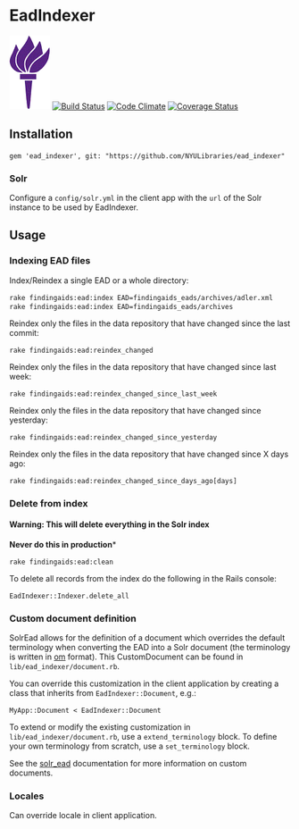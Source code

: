 # EadIndexer

[![NYU](https://github.com/NYULibraries/nyulibraries_stylesheets/blob/master/app/assets/images/nyulibraries_stylesheets/nyu.png)](https://dev.library.nyu.edu)
[![Build Status](https://travis-ci.org/NYULibraries/ead_indexer.svg?branch=master)](https://travis-ci.org/NYULibraries/ead_indexer)
[![Code Climate](https://codeclimate.com/github/NYULibraries/ead_indexer/badges/gpa.svg)](https://codeclimate.com/github/NYULibraries/ead_indexer)
[![Coverage Status](https://coveralls.io/repos/github/NYULibraries/ead_indexer/badge.svg?branch=master)](https://coveralls.io/github/NYULibraries/ead_indexer?branch=master)

## Installation

```
gem 'ead_indexer', git: "https://github.com/NYULibraries/ead_indexer"
```

### Solr

Configure a `config/solr.yml` in the client app with the `url` of the Solr instance to be used by EadIndexer.

## Usage

### Indexing EAD files

Index/Reindex a single EAD or a whole directory:

```
rake findingaids:ead:index EAD=findingaids_eads/archives/adler.xml
rake findingaids:ead:index EAD=findingaids_eads/archives
```

Reindex only the files in the data repository that have changed since the last commit:

```
rake findingaids:ead:reindex_changed
```

Reindex only the files in the data repository that have changed since last week:

```
rake findingaids:ead:reindex_changed_since_last_week
```

Reindex only the files in the data repository that have changed since yesterday:

```
rake findingaids:ead:reindex_changed_since_yesterday
```

Reindex only the files in the data repository that have changed since X days ago:

```
rake findingaids:ead:reindex_changed_since_days_ago[days]
```

### Delete from index

#### Warning: This will delete everything in the Solr index

**Never do this in production***

```
rake findingaids:ead:clean
```

To delete all records from the index do the following in the Rails console:

```
EadIndexer::Indexer.delete_all
```

### Custom document definition

SolrEad allows for the definition of a document which overrides the default terminology when converting the EAD into a Solr document (the terminology is written in [om](https://github.com/projecthydra/om) format). This CustomDocument can be found in `lib/ead_indexer/document.rb`.

You can override this customization in the client application by creating a class that inherits from `EadIndexer::Document`, e.g.:

```
MyApp::Document < EadIndexer::Document
```

To extend or modify the existing customization in `lib/ead_indexer/document.rb`, use a `extend_terminology` block. To define your own terminology from scratch, use a `set_terminology` block.

See the [solr_ead](https://github.com/awead/solr_ead) documentation for more information on custom documents.

### Locales

Can override locale in client application.
